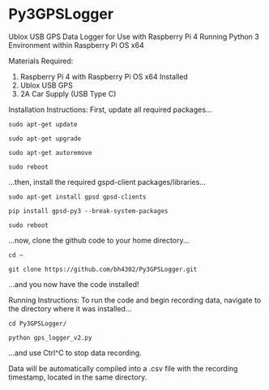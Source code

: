 # Py3GPSLogger
Ublox USB GPS Data Logger for Use with Raspberry Pi 4 Running Python 3 Environment within Raspberry Pi OS x64

Materials Required:
1. Raspberry Pi 4 with Raspberry Pi OS x64 Installed
2. Ublox USB GPS
3. 2A Car Supply (USB Type C)

Installation Instructions:
First, update all required packages...
```
sudo apt-get update
```
```
sudo apt-get upgrade
```
```
sudo apt-get autoremove
```
```
sudo reboot
```
...then, install the required gspd-client packages/libraries...
```
sudo apt-get install gpsd gpsd-clients
```
```
pip install gpsd-py3 --break-system-packages
```
```
sudo reboot
```
...now, clone the github code to your home directory...
```
cd ~
```
```
git clone https://github.com/bh4302/Py3GPSLogger.git
```
...and you now have the code installed!

Running Instructions:
To run the code and begin recording data, navigate to the directory where it was installed...
```
cd Py3GPSLogger/
```
```
python gps_logger_v2.py
```
...and use Ctrl^C to stop data recording.

Data will be automatically compiled into a .csv file with the recording timestamp, located in the same directory. 
